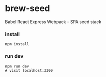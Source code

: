# brew-seed

Babel React Express Webpack - SPA seed stack


### install

    npm install

### run dev

    npm run dev
    # visit localhost:3300
